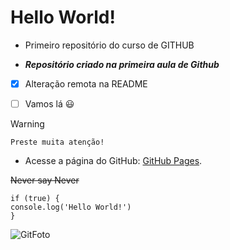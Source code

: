 # Hello World!
 * Primeiro repositório do curso de GITHUB

 * ***Repositório criado na primeira aula de Github***

- [x] Alteração remota na README

- [ ] Vamos lá :smiley:

> [!WARNING]
    Preste muita atenção!


 * Acesse a página do GitHub: [GitHub Pages](https://pages.github.com/).
  
 ~~Never say Never~~

 ```
if (true) {
console.log('Hello World!')
}
```
![GitFoto](https://myoctocat.com/assets/images/base-octocat.svg)



